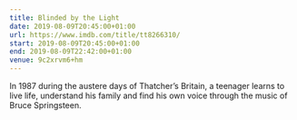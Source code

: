 ```yaml
---
title: Blinded by the Light
date: 2019-08-09T20:45:00+01:00
url: https://www.imdb.com/title/tt8266310/
start: 2019-08-09T20:45:00+01:00
end: 2019-08-09T22:42:00+01:00
venue: 9c2xrvm6+hm
---
```

In 1987 during the austere days of Thatcher’s Britain, a teenager learns to live life, understand his family and find his own voice through the music of Bruce Springsteen.
